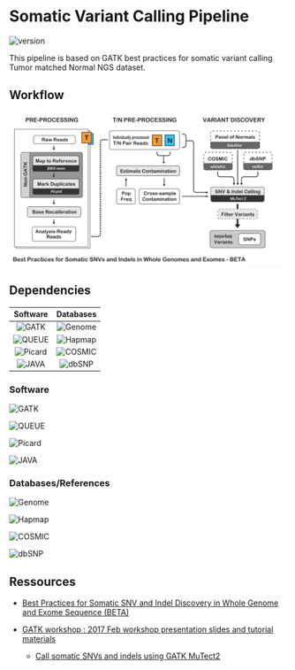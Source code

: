 # Somatic Variant Calling Pipeline

![version](https://img.shields.io/badge/Version-0.0.1-yellow.svg?style=flat-square)

This pipeline is based on GATK best practices for somatic variant calling Tumor matched Normal NGS dataset.

## Workflow

![Workflow from GATK](img/BP_somatic_workflow_M2.png)

## Dependencies

|Software|Databases|
|:------:|:-------:|
|![GATK](https://img.shields.io/badge/GATK-3.x-brightgreen.svg?style=flat-square)|![Genome](https://img.shields.io/badge/Genome-GRCh37-blue.svg?style=flat-square)|
|![QUEUE](https://img.shields.io/badge/QUEUE-3.x-brightgreen.svg?style=flat-square)|![Hapmap](https://img.shields.io/badge/Hapmap-3.3-blue.svg?style=flat-square)|
|![Picard](https://img.shields.io/badge/Picard-2.1x-brightgreen.svg?style=flat-square)|![COSMIC](https://img.shields.io/badge/Cosmic-82-blue.svg?style=flat-square)|
|![JAVA](https://img.shields.io/badge/JDK-8.x-brightgreen.svg?style=flat-square)|![dbSNP](https://img.shields.io/badge/dbSNP-138-blue.svg?style=flat-square)|

### Software

![GATK](https://img.shields.io/badge/GATK-v--3.x-brightgreen.svg?style=flat-square)

![QUEUE](https://img.shields.io/badge/QUEUE-v--3.x-brightgreen.svg?style=flat-square)

![Picard](https://img.shields.io/badge/Picard-2.1x-brightgreen.svg?style=flat-square)

![JAVA](https://img.shields.io/badge/JDK-v--8.x-brightgreen.svg?style=flat-square)

### Databases/References

![Genome](https://img.shields.io/badge/Genome-GRCh37-blue.svg?style=flat-square)

![Hapmap](https://img.shields.io/badge/Hapmap-v--3.3-blue.svg?style=flat-square)

![COSMIC](https://img.shields.io/badge/Cosmic-v--82-blue.svg?style=flat-square)

![dbSNP](https://img.shields.io/badge/dbSNP-v--138-blue.svg?style=flat-square)

## Ressources

- [Best Practices for Somatic SNV and Indel Discovery in Whole Genome and Exome Sequence (BETA)](https://software.broadinstitute.org/gatk/best-practices/mutect2.php)

- [GATK workshop : 2017 Feb workshop presentation slides and tutorial materials](https://software.broadinstitute.org/gatk/blog?id=9044)
	- [Call somatic SNVs and indels using GATK MuTect2](https://drive.google.com/file/d/0BwTg3aXzGxEDdXRsY1hWdzU5TzQ/view)
